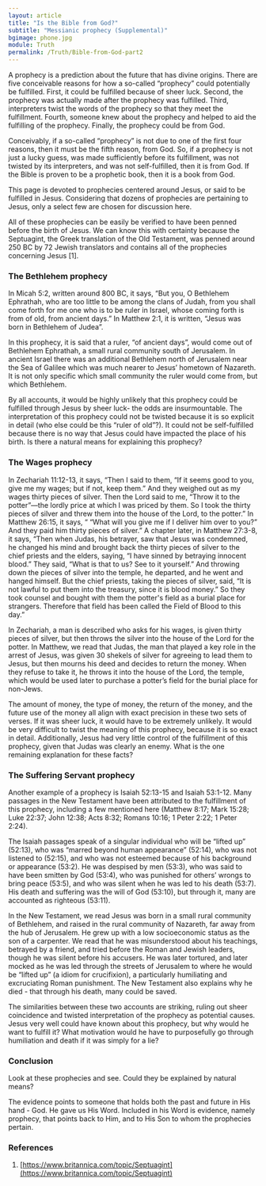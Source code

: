 ```yaml
---
layout: article
title: "Is the Bible from God?"
subtitle: "Messianic prophecy (Supplemental)"
bgimage: phone.jpg
module: Truth
permalink: /Truth/Bible-from-God-part2
---
```


A prophecy is a prediction about the future that has divine origins. There are five conceivable reasons for how a so-called “prophecy” could potentially be fulfilled. First, it could be fulfilled because of sheer luck. Second, the prophecy was actually made after the prophecy was fulfilled. Third, interpreters twist the words of the prophecy so that they meet the fulfillment. Fourth, someone knew about the prophecy and helped to aid the fulfilling of the prophecy. Finally, the prophecy could be from God.
 
Conceivably, if a so-called “prophecy” is not due to one of the first four reasons, then it must be the fifth reason, from God. So, if a prophecy is not just a lucky guess, was made sufficiently before its fulfillment, was not twisted by its interpreters, and was not self-fulfilled, then it is from God. If the Bible is proven to be a prophetic book, then it is a book from God.
 
This page is devoted to prophecies centered around Jesus, or said to be fulfilled in Jesus. Considering that dozens of prophecies are pertaining to Jesus, only a select few are chosen for discussion here.
 
All of these prophecies can be easily be verified to have been penned before the birth of Jesus. We can know this with certainty because the Septuagint, the Greek translation of the Old Testament, was penned around 250 BC by 72 Jewish translators and contains all of the prophecies concerning Jesus [1].
 
### The Bethlehem prophecy
In Micah 5:2, written around 800 BC, it says, “But you, O Bethlehem Ephrathah, who are too little to be among the clans of Judah, from you shall come forth for me one who is to be ruler in Israel, whose coming forth is from of old, from ancient days.” In Matthew 2:1, it is written, “Jesus was born in Bethlehem of Judea”.
 
In this prophecy, it is said that a ruler, “of ancient days”, would come out of Bethlehem Ephrathah, a small rural community south of Jerusalem. In ancient Israel there was an additional Bethlehem north of Jerusalem near the Sea of Galilee which was much nearer to Jesus’ hometown of Nazareth. It is not only specific which small community the ruler would come from, but which Bethlehem.
 
By all accounts, it would be highly unlikely that this prophecy could be fulfilled through Jesus by sheer luck- the odds are insurmountable. The interpretation of this prophecy could not be twisted because it is so explicit in detail (who else could be this “ruler of old”?). It could not be self-fulfilled because there is no way that Jesus could have impacted the place of his birth. Is there a natural means for explaining this prophecy?
 
### The Wages prophecy
In Zechariah 11:12-13, it says, “Then I said to them, “If it seems good to you, give me my wages; but if not, keep them.” And they weighed out as my wages thirty pieces of silver. Then the Lord said to me, “Throw it to the potter”—the lordly price at which I was priced by them. So I took the thirty pieces of silver and threw them into the house of the Lord, to the potter.” In Matthew 26:15, it says, “ “What will you give me if I deliver him over to you?” And they paid him thirty pieces of silver.” A chapter later, in Matthew 27:3-8, it says, “Then when Judas, his betrayer, saw that Jesus was condemned, he changed his mind and brought back the thirty pieces of silver to the chief priests and the elders, saying, “I have sinned by betraying innocent blood.” They said, “What is that to us? See to it yourself.” And throwing down the pieces of silver into the temple, he departed, and he went and hanged himself. But the chief priests, taking the pieces of silver, said, “It is not lawful to put them into the treasury, since it is blood money.” So they took counsel and bought with them the potter's field as a burial place for strangers. Therefore that field has been called the Field of Blood to this day.”
 
In Zechariah, a man is described who asks for his wages, is given thirty pieces of silver, but then throws the silver into the house of the Lord for the potter. In Matthew, we read that Judas, the man that played a key role in the arrest of Jesus, was given 30 shekels of silver for agreeing to lead them to Jesus, but then mourns his deed and decides to return the money. When they refuse to take it, he throws it into the house of the Lord, the temple, which would be used later to purchase a potter’s field for the burial place for non-Jews.
 
The amount of money, the type of money, the return of the money, and the future use of the money all align with exact precision in these two sets of verses. If it was sheer luck, it would have to be extremely unlikely. It would be very difficult to twist the meaning of this prophecy, because it is so exact in detail. Additionally, Jesus had very little control of the fulfillment of this prophecy, given that Judas was clearly an enemy. What is the one remaining explanation for these facts?
 
### The Suffering Servant prophecy
Another example of a prophecy is Isaiah 52:13-15 and Isaiah 53:1-12. Many passages in the New Testament have been attributed to the fulfillment of this prophecy, including a few mentioned here (Matthew 8:17; Mark 15:28; Luke 22:37; John 12:38; Acts 8:32; Romans 10:16; 1 Peter 2:22; 1 Peter 2:24).
 
The Isaiah passages speak of a singular individual who will be “lifted up” (52:13), who was “marred beyond human appearance” (52:14), who was not listened to (52:15), and who was not esteemed because of his background or appearance (53:2). He was despised by men (53:3), who was said to have been smitten by God (53:4), who was punished for others’ wrongs to bring peace (53:5), and who was silent when he was led to his death (53:7). His death and suffering was the will of God (53:10), but through it, many are accounted as righteous (53:11).
 
In the New Testament, we read Jesus was born in a small rural community of Bethlehem, and raised in the rural community of Nazareth, far away from the hub of Jerusalem. He grew up with a low socioeconomic status as the son of a carpenter. We read that he was misunderstood about his teachings, betrayed by a friend, and tried before the Roman and Jewish leaders, though he was silent before his accusers. He was later tortured, and later mocked as he was led through the streets of Jerusalem to where he would be “lifted up” (a idiom for crucifixion), a particularly humiliating and excruciating Roman punishment. The New Testament also explains why he died - that through his death, many could be saved.
 
The similarities between these two accounts are striking, ruling out sheer coincidence and twisted interpretation of the prophecy as potential causes. Jesus very well could have known about this prophecy, but why would he want to fulfill it? What motivation would he have to purposefully go through humiliation and death if it was simply for a lie?
 
### Conclusion
Look at these prophecies and see. Could they be explained by natural means?
 
The evidence points to someone that holds both the past and future in His hand - God. He gave us His Word. Included in his Word is evidence, namely prophecy, that points back to Him, and to His Son to whom the prophecies pertain.
​
### References
1. [https://www.britannica.com/topic/Septuagint](https://www.britannica.com/topic/Septuagint)